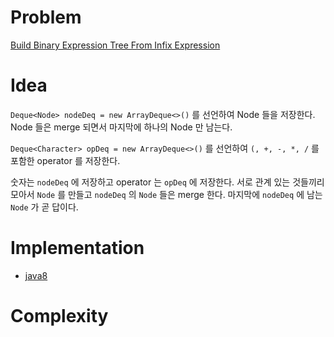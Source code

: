 # Problem

[Build Binary Expression Tree From Infix Expression](https://leetcode.com/problems/build-binary-expression-tree-from-infix-expression/)

# Idea

`Deque<Node> nodeDeq = new ArrayDeque<>()` 를 선언하여 Node 들을
저장한다. Node 들은 merge 되면서 마지막에 하나의 Node 만 남는다.

`Deque<Character> opDeq = new ArrayDeque<>()` 를 선언하여 `(, +, -, *,
/` 를 포함한 operator 를 저장한다.

숫자는 `nodeDeq` 에 저장하고 operator 는 `opDeq` 에 저장한다.  서로
관계 있는 것들끼리 모아서 `Node` 를 만들고 `nodeDeq` 의 `Node` 들은
merge 한다. 마지막에 `nodeDeq` 에 남는 `Node` 가 곧 답이다.


# Implementation

* [java8](Solution.java)

# Complexity

```
```
